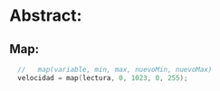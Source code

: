 # Abstract:

## Map:
```CPP
  //   map(variable, min, max, nuevoMin, nuevoMax)
  velocidad = map(lectura, 0, 1023, 0, 255);
 ```
